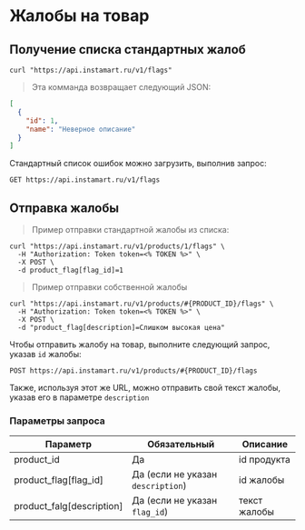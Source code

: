 # Жалобы на товар

## Получение списка стандартных жалоб

```shell
curl "https://api.instamart.ru/v1/flags"
```
> Эта комманда возвращает следующий JSON:

```json
[
  {
    "id": 1,
    "name": "Неверное описание"
  }
]
```

Стандартный список ошибок можно загрузить, выполнив запрос:

`GET https://api.instamart.ru/v1/flags`

## Отправка жалобы

> Пример отправки стандартной жалобы из списка:

```shell
curl "https://api.instamart.ru/v1/products/1/flags" \
  -H "Authorization: Token token=<% TOKEN %>" \
  -X POST \
  -d product_flag[flag_id]=1
```

> Пример отправки собственной жалобы

```shell
curl "https://api.instamart.ru/v1/products/#{PRODUCT_ID}/flags" \
  -H "Authorization: Token token=<% TOKEN %>" \
  -X POST \
  -d "product_flag[description]=Слишком высокая цена"
```

Чтобы отправить жалобу на товар, выполните следующий запрос, указав `id` жалобы:

`POST https://api.instamart.ru/v1/products/#{PRODUCT_ID}/flags`

Также, используя этот же URL, можно отправить свой текст жалобы, указав его в параметре `description`

### Параметры запроса

Параметр | Обязательный | Описание
--------- | ------- | -----------
product_id | Да | id продукта
product_flag[flag_id] | Да (если не указан `description`) | id жалобы 
product_falg[description] | Да (если не указан `flag_id`) | текст жалобы
